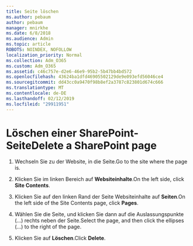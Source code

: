 ```yaml
---
title: Seite löschen
ms.author: pebaum
author: pebaum
manager: mnirkhe
ms.date: 6/8/2018
ms.audience: Admin
ms.topic: article
ROBOTS: NOINDEX, NOFOLLOW
localization_priority: Normal
ms.collection: Adm_O365
ms.custom: Adm_O365
ms.assetid: c46c757e-d2e6-46e9-95b2-5b47bb4bd572
ms.openlocfilehash: 43624ba1dfd46905502129de9e093efd56046ce4
ms.sourcegitcommit: dd43cc0a9470f98b8ef2a3787c823801d674c666
ms.translationtype: MT
ms.contentlocale: de-DE
ms.lasthandoff: 02/12/2019
ms.locfileid: "29911951"
---
```

# <a name="delete-a-sharepoint-page"></a><span data-ttu-id="5522f-102">Löschen einer SharePoint-Seite</span><span class="sxs-lookup"><span data-stu-id="5522f-102">Delete a SharePoint page</span></span>

1. <span data-ttu-id="5522f-103">Wechseln Sie zu der Website, in die Seite.</span><span class="sxs-lookup"><span data-stu-id="5522f-103">Go to the site where the page is.</span></span>
    
2. <span data-ttu-id="5522f-104">Klicken Sie im linken Bereich auf **Websiteinhalte**.</span><span class="sxs-lookup"><span data-stu-id="5522f-104">On the left side, click **Site Contents**.</span></span>
    
3. <span data-ttu-id="5522f-105">Klicken Sie auf den linken Rand der Seite Websiteinhalte auf **Seiten**.</span><span class="sxs-lookup"><span data-stu-id="5522f-105">On the left side of the Site Contents page, click **Pages**.</span></span>
    
4. <span data-ttu-id="5522f-106">Wählen Sie die Seite, und klicken Sie dann auf die Auslassungspunkte (...) rechts neben der Seite.</span><span class="sxs-lookup"><span data-stu-id="5522f-106">Select the page, and then click the ellipses (...) to the right of the page.</span></span>
    
5. <span data-ttu-id="5522f-107">Klicken Sie auf **Löschen**.</span><span class="sxs-lookup"><span data-stu-id="5522f-107">Click **Delete**.</span></span>
    

